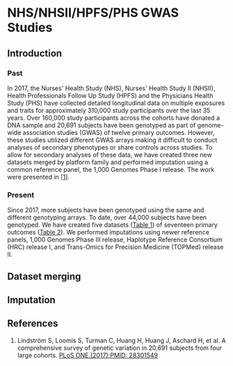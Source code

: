 # NHS/NHSII/HPFS/PHS GWAS Studies

## Introduction

### Past

In 2017, the Nurses' Health Study (NHS), Nurses' Health Study II (NHSII), Health Professionals Follow
Up Study (HPFS) and the Physicians Health Study (PHS) have collected detailed longitudinal
data on multiple exposures and traits for approximately 310,000 study participants
over the last 35 years. Over 160,000 study participants across the cohorts have donated a DNA sample and
20,691 subjects have been genotyped as part of genome-wide association studies (GWAS)
of twelve primary outcomes. However, these studies utilized different GWAS arrays making
it difficult to conduct analyses of secondary phenotypes or share controls across studies. 
To allow for secondary analyses of these data, we have created three new datasets merged
by platform family and performed imputation using a common reference panel, the 1,000 Genomes
Phase I release. The work were presented in
[[1](https://www.ncbi.nlm.nih.gov/pmc/articles/PMC5354293/ "Lindström S, Loomis S, Turman C, Huang H, Huang J, Aschard H, et al. A comprehensive survey of genetic variation in 20,691 subjects from four large cohorts. PLoS ONE.(2017);PMID: 28301549")].

### Present

Since 2017, more subjects have been genotyped using the same and different genotyping arrays. 
To date, over 44,000 subjects have been genotyped. We have created five datasets 
([Table 1](https://docs.google.com/spreadsheets/d/1i8Tl8p1VM2HMXRtavLaLsO1wxT_JeWH-vtNW7aKhnpw/edit?usp=sharing "Table 1. Numbers of GWAS samples in NHS/NHSII/HPFS/PHS cohorts"))
of seventeen primary outcomes 
([Table 2](https://docs.google.com/spreadsheets/d/1PLOWKqM6Lb15C3e7IIM1VwsAT7H0VJ1QWsVNZSgGitw/edit?usp=sharing "Table 2. GWAS datasets in NHS/NHSII/HPFS/PHS cohorts")).
We performed imputations using newer reference panels, 1,000 Genomes Phase III release, 
Haplotype Reference Consortium (HRC) release I, and Trans-Omics for Precision Medicine (TOPMed) release II. 

## Dataset merging

## Imputation

## References
1. Lindström S, Loomis S, Turman C, Huang H, Huang J, Aschard H, et al. A comprehensive survey of 
genetic variation in 20,691 subjects from four large cohorts.
[PLoS ONE.(2017);PMID: 28301549](https://www.ncbi.nlm.nih.gov/pmc/articles/PMC5354293/)




